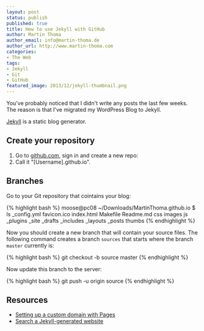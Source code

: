 ```yaml
---
layout: post
status: publish
published: true
title: How to use Jekyll with GitHub
author: Martin Thoma
author_email: info@martin-thoma.de
author_url: http://www.martin-thoma.com
categories:
- The Web
tags:
- Jekyll
- Git
- GitHub
featured_image: 2013/12/jekyll-thumbnail.png
---
```


You've probably noticed that I didn't write any posts the last 
few weeks. The reason is that I've migrated my WordPress Blog to
Jekyll.

<a href="http://jekyllrb.com/">Jekyll</a> is a static blog generator.

<h2>Create your repository</h2>
<ol>
  <li>Go to <a href="https://github.com/">github.com</a>, sign in and
      create a new repo:
  </li>
  <li>Call it "[Username].github.io".</li>
</ol>

<h2>Branches</h2>
Go to your Git repository that cointains your blog:

{% highlight bash %}
moose@pc08 ~/Downloads/MartinThoma.github.io $ ls
_config.yml  favicon.ico  index.html  Makefile  Readme.md
css          images       js          _plugins  _site
_drafts      _includes    _layouts    _posts    thumbs
{% endhighlight %}

Now you should create a new branch that will contain your source files.
The following command creates a branch `sources` that starts where
the branch `master` currently is:

{% highlight bash %}
git checkout -b source master
{% endhighlight %}

Now update this branch to the server:

{% highlight bash %}
git push -u origin source
{% endhighlight %}

<h2>Resources</h2>
<ul>
  <li><a href="https://help.github.com/articles/setting-up-a-custom-domain-with-pages#setting-the-domain-in-your-repo">Setting up a custom domain with Pages</a></li>
  <li><a href="https://alybadawy.com/developing/2013/08/02/search-a-jekyll-generated-website/">Search a Jekyll-generated website</a></li>
</ul>

